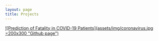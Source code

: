 ```yaml
---
layout: page
title: Projects
---
```




[![Prediction of Fatality in COVID-19 Patients](assets/img/coronavirus.jpg =200x300 "Github page")](https://github.com/Arushi04/COVID-19-Analysis)


